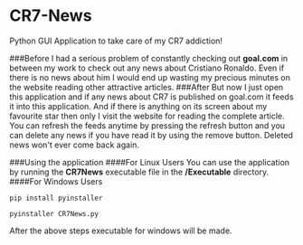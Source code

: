 # CR7-News
Python GUI Application to take care of my CR7 addiction!

###Before
I had a serious problem of constantly checking out **goal.com** in between my work to check out any news about Cristiano Ronaldo.
Even if there is no news about him I would end up wasting my precious minutes on the website reading other attractive articles.
###After
But now I just open this application and if any news about CR7 is published on goal.com it feeds it into this application.
And if there is anything on its screen about my favourite star then only I visit the website for reading the complete article.
You can refresh the feeds anytime by pressing the refresh button and you can delete any news if you have read it by using the remove button. Deleted news won't ever come back again.

###Using the application
####For Linux Users
You can use the application by running the **CR7News** executable file in the **/Executable** directory.
####For Windows Users
```
pip install pyinstaller
```
```
pyinstaller CR7News.py
```
After the above steps executable for windows will be made.
